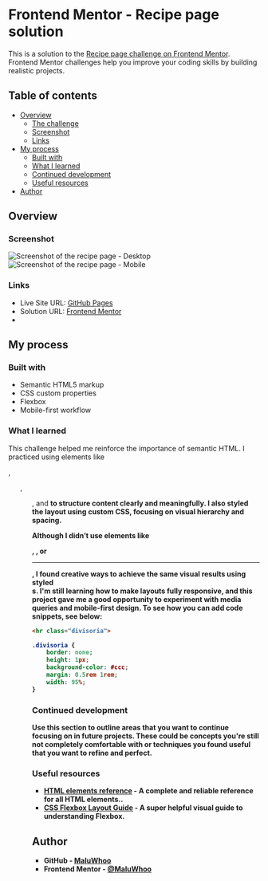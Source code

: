 # Frontend Mentor - Recipe page solution

This is a solution to the [Recipe page challenge on Frontend Mentor](https://www.frontendmentor.io/challenges/recipe-page-KiTsR8QQKm). Frontend Mentor challenges help you improve your coding skills by building realistic projects. 

## Table of contents

- [Overview](#overview)
  - [The challenge](#the-challenge)
  - [Screenshot](#screenshot)
  - [Links](#links)
- [My process](#my-process)
  - [Built with](#built-with)
  - [What I learned](#what-i-learned)
  - [Continued development](#continued-development)
  - [Useful resources](#useful-resources)
- [Author](#author)

## Overview

### Screenshot

![Screenshot of the recipe page - Desktop](./screenshot.jpg)
![Screenshot of the recipe page - Mobile](./screenshot.jpg)

### Links

- Live Site URL: [GitHub Pages](https://maluwhoo.github.io/frontend-mentor-recipe-page/)
- Solution URL: [Frontend Mentor](https://www.frontendmentor.io/solutions/recipe-page-with-semantic-html-and-responsive-css-MaluWhoo)
- 
## My process

### Built with

- Semantic HTML5 markup
- CSS custom properties
- Flexbox
- Mobile-first workflow

### What I learned

This challenge helped me reinforce the importance of semantic HTML. I practiced using elements like <main>, <ul>, <ol>, and <strong> to structure content clearly and meaningfully. I also styled the layout using custom CSS, focusing on visual hierarchy and spacing.

Although I didn’t use elements like <section>, <table>, or <hr>, I found creative ways to achieve the same visual results using styled <div>s. I'm still learning how to make layouts fully responsive, and this project gave me a good opportunity to experiment with media queries and mobile-first design.
To see how you can add code snippets, see below:

```html
<hr class="divisoria">
```
```css
.divisoria {
    border: none;
    height: 1px;
    background-color: #ccc;
    margin: 0.5rem 1rem;
    width: 95%;
}
```

### Continued development

Use this section to outline areas that you want to continue focusing on in future projects. These could be concepts you're still not completely comfortable with or techniques you found useful that you want to refine and perfect.

### Useful resources

- [HTML elements reference]([https://www.example.com](https://developer.mozilla.org/en-US/docs/Web/HTML/Reference/Elements)) - A complete and reliable reference for all HTML elements..
- [CSS Flexbox Layout Guide](https://css-tricks.com/snippets/css/a-guide-to-flexbox/) - A super helpful visual guide to understanding Flexbox.
  
## Author

- GitHub - [MaluWhoo](https://github.com/MaluWhoo)
- Frontend Mentor - [@MaluWhoo](https://www.frontendmentor.io/profile/MaluWhoo)
